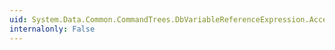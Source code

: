 ```yaml
---
uid: System.Data.Common.CommandTrees.DbVariableReferenceExpression.Accept(System.Data.Common.CommandTrees.DbExpressionVisitor)
internalonly: False
---
```

